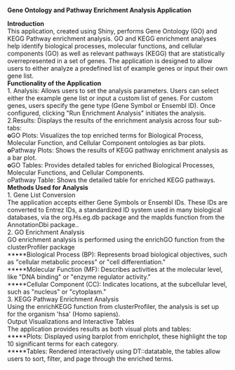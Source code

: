 **Gene Ontology and Pathway Enrichment Analysis Application**

**Introduction**  
This application, created using Shiny, performs Gene Ontology (GO) and KEGG Pathway enrichment analysis. GO and KEGG enrichment analyses help identify biological processes, molecular functions, and cellular components (GO) as well as relevant pathways (KEGG) that are statistically overrepresented in a set of genes. The application is designed to allow users to either analyze a predefined list of example genes or input their own gene list.  
**Functionality of the Application**  
1\. Analysis: Allows users to set the analysis parameters. Users can select either the example gene list or input a custom list of genes. For custom genes, users specify the gene type (Gene Symbol or Ensembl ID). Once configured, clicking "Run Enrichment Analysis" initiates the analysis.  
2.Results: Displays the results of the enrichment analysis across four sub-tabs:  
**o**GO Plots: Visualizes the top enriched terms for Biological Process, Molecular Function, and Cellular Component ontologies as bar plots.  
**o**Pathway Plots: Shows the results of KEGG pathway enrichment analysis as a bar plot.  
**o**GO Tables: Provides detailed tables for enriched Biological Processes, Molecular Functions, and Cellular Components.  
oPathway Table: Shows the detailed table for enriched KEGG pathways.  
**Methods Used for Analysis**  
1\. Gene List Conversion  
The application accepts either Gene Symbols or Ensembl IDs. These IDs are converted to Entrez IDs, a standardized ID system used in many biological databases, via the org.Hs.eg.db package and the mapIds function from the AnnotationDbi package..  
2\. GO Enrichment Analysis  
GO enrichment analysis is performed using the enrichGO function from the clusterProfiler package  
**•**Biological Process (BP): Represents broad biological objectives, such as "cellular metabolic process" or "cell differentiation."  
**•**Molecular Function (MF): Describes activities at the molecular level, like "DNA binding" or "enzyme regulator activity."  
**•**Cellular Component (CC): Indicates locations, at the subcellular level, such as "nucleus" or "cytoplasm."  
3\. KEGG Pathway Enrichment Analysis  
Using the enrichKEGG function from clusterProfiler, the analysis is set up for the organism 'hsa' (Homo sapiens).  
Output Visualizations and Interactive Tables  
The application provides results as both visual plots and tables:  
**•**Plots: Displayed using barplot from enrichplot, these highlight the top 10 significant terms for each category.  
**•**Tables: Rendered interactively using DT::datatable, the tables allow users to sort, filter, and page through the enriched terms.